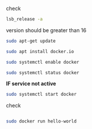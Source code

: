 check 

```bash
lsb_release -a
```
version should be greater than 16


```bash
sudo apt-get update
```
```bash
sudo apt install docker.io
```
```bash
sudo systemctl enable docker
```
```bash
sudo systemctl status docker
```

**IF service not active**

```bash
sudo systemctl start docker
```


check 

```bash

sudo docker run hello-world
```